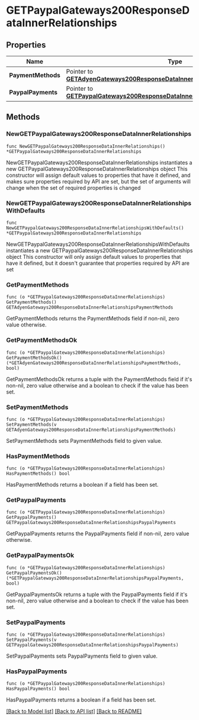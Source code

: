 # GETPaypalGateways200ResponseDataInnerRelationships

## Properties

Name | Type | Description | Notes
------------ | ------------- | ------------- | -------------
**PaymentMethods** | Pointer to [**GETAdyenGateways200ResponseDataInnerRelationshipsPaymentMethods**](GETAdyenGateways200ResponseDataInnerRelationshipsPaymentMethods.md) |  | [optional] 
**PaypalPayments** | Pointer to [**GETPaypalGateways200ResponseDataInnerRelationshipsPaypalPayments**](GETPaypalGateways200ResponseDataInnerRelationshipsPaypalPayments.md) |  | [optional] 

## Methods

### NewGETPaypalGateways200ResponseDataInnerRelationships

`func NewGETPaypalGateways200ResponseDataInnerRelationships() *GETPaypalGateways200ResponseDataInnerRelationships`

NewGETPaypalGateways200ResponseDataInnerRelationships instantiates a new GETPaypalGateways200ResponseDataInnerRelationships object
This constructor will assign default values to properties that have it defined,
and makes sure properties required by API are set, but the set of arguments
will change when the set of required properties is changed

### NewGETPaypalGateways200ResponseDataInnerRelationshipsWithDefaults

`func NewGETPaypalGateways200ResponseDataInnerRelationshipsWithDefaults() *GETPaypalGateways200ResponseDataInnerRelationships`

NewGETPaypalGateways200ResponseDataInnerRelationshipsWithDefaults instantiates a new GETPaypalGateways200ResponseDataInnerRelationships object
This constructor will only assign default values to properties that have it defined,
but it doesn't guarantee that properties required by API are set

### GetPaymentMethods

`func (o *GETPaypalGateways200ResponseDataInnerRelationships) GetPaymentMethods() GETAdyenGateways200ResponseDataInnerRelationshipsPaymentMethods`

GetPaymentMethods returns the PaymentMethods field if non-nil, zero value otherwise.

### GetPaymentMethodsOk

`func (o *GETPaypalGateways200ResponseDataInnerRelationships) GetPaymentMethodsOk() (*GETAdyenGateways200ResponseDataInnerRelationshipsPaymentMethods, bool)`

GetPaymentMethodsOk returns a tuple with the PaymentMethods field if it's non-nil, zero value otherwise
and a boolean to check if the value has been set.

### SetPaymentMethods

`func (o *GETPaypalGateways200ResponseDataInnerRelationships) SetPaymentMethods(v GETAdyenGateways200ResponseDataInnerRelationshipsPaymentMethods)`

SetPaymentMethods sets PaymentMethods field to given value.

### HasPaymentMethods

`func (o *GETPaypalGateways200ResponseDataInnerRelationships) HasPaymentMethods() bool`

HasPaymentMethods returns a boolean if a field has been set.

### GetPaypalPayments

`func (o *GETPaypalGateways200ResponseDataInnerRelationships) GetPaypalPayments() GETPaypalGateways200ResponseDataInnerRelationshipsPaypalPayments`

GetPaypalPayments returns the PaypalPayments field if non-nil, zero value otherwise.

### GetPaypalPaymentsOk

`func (o *GETPaypalGateways200ResponseDataInnerRelationships) GetPaypalPaymentsOk() (*GETPaypalGateways200ResponseDataInnerRelationshipsPaypalPayments, bool)`

GetPaypalPaymentsOk returns a tuple with the PaypalPayments field if it's non-nil, zero value otherwise
and a boolean to check if the value has been set.

### SetPaypalPayments

`func (o *GETPaypalGateways200ResponseDataInnerRelationships) SetPaypalPayments(v GETPaypalGateways200ResponseDataInnerRelationshipsPaypalPayments)`

SetPaypalPayments sets PaypalPayments field to given value.

### HasPaypalPayments

`func (o *GETPaypalGateways200ResponseDataInnerRelationships) HasPaypalPayments() bool`

HasPaypalPayments returns a boolean if a field has been set.


[[Back to Model list]](../README.md#documentation-for-models) [[Back to API list]](../README.md#documentation-for-api-endpoints) [[Back to README]](../README.md)


